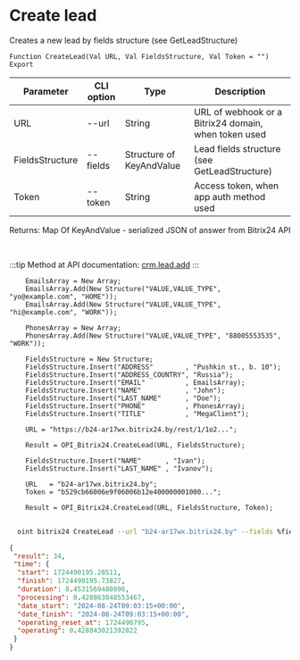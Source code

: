 ﻿---
sidebar_position: 1
---

# Create lead
 Creates a new lead by fields structure (see GetLeadStructure)



`Function CreateLead(Val URL, Val FieldsStructure, Val Token = "") Export`

  | Parameter | CLI option | Type | Description |
  |-|-|-|-|
  | URL | --url | String | URL of webhook or a Bitrix24 domain, when token used |
  | FieldsStructure | --fields | Structure of KeyAndValue | Lead fields structure (see GetLeadStructure) |
  | Token | --token | String | Access token, when app auth method used |

  
  Returns:  Map Of KeyAndValue - serialized JSON of answer from Bitrix24 API

<br/>

:::tip
Method at API documentation: [crm.lead.add](https://dev.1c-bitrix.ru/rest_help/crm/leads/crm_lead_add.php)
:::
<br/>


```bsl title="Code example"
    EmailsArray = New Array;
    EmailsArray.Add(New Structure("VALUE,VALUE_TYPE", "yo@example.com", "HOME"));
    EmailsArray.Add(New Structure("VALUE,VALUE_TYPE", "hi@example.com", "WORK"));

    PhonesArray = New Array;
    PhonesArray.Add(New Structure("VALUE,VALUE_TYPE", "88005553535", "WORK"));

    FieldsStructure = New Structure;
    FieldsStructure.Insert("ADDRESS"        , "Pushkin st., b. 10");
    FieldsStructure.Insert("ADDRESS_COUNTRY", "Russia");
    FieldsStructure.Insert("EMAIL"          , EmailsArray);
    FieldsStructure.Insert("NAME"           , "John");
    FieldsStructure.Insert("LAST_NAME"      , "Doe");
    FieldsStructure.Insert("PHONE"          , PhonesArray);
    FieldsStructure.Insert("TITLE"          , "MegaClient");

    URL = "https://b24-ar17wx.bitrix24.by/rest/1/1o2...";

    Result = OPI_Bitrix24.CreateLead(URL, FieldsStructure);

    FieldsStructure.Insert("NAME"      , "Ivan");
    FieldsStructure.Insert("LAST_NAME" , "Ivanov");

    URL   = "b24-ar17wx.bitrix24.by";
    Token = "b529cb66006e9f06006b12e400000001000...";

    Result = OPI_Bitrix24.CreateLead(URL, FieldsStructure, Token);
```



```sh title="CLI command example"
    
  oint bitrix24 CreateLead --url "b24-ar17wx.bitrix24.by" --fields %fields% --token "ec4dc366006e9f06006b12e400000001000..."

```

```json title="Result"
{
 "result": 34,
 "time": {
  "start": 1724490195.28511,
  "finish": 1724490195.73827,
  "duration": 0.4531569480896,
  "processing": 0.428863048553467,
  "date_start": "2024-08-24T09:03:15+00:00",
  "date_finish": "2024-08-24T09:03:15+00:00",
  "operating_reset_at": 1724490795,
  "operating": 0.428843021392822
 }
}
```
